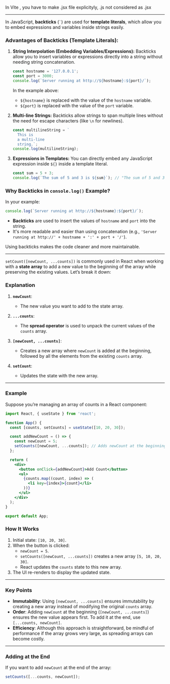
In Vite , you have to make .jsx file explicityly, .js not considered as .jsx

---

In JavaScript, **backticks** (`` ` ``) are used for **template literals**, which allow you to embed expressions and variables inside strings easily.

### **Advantages of Backticks (Template Literals):**

1. **String Interpolation (Embedding Variables/Expressions):** Backticks allow you to insert variables or expressions directly into a string without needing string concatenation.
    
    ```js
    const hostname = '127.0.0.1';
    const port = 3000;
    console.log(`Server running at http://${hostname}:${port}/`);
    ```
    
    In the example above:
    
    - `${hostname}` is replaced with the value of the `hostname` variable.
    - `${port}` is replaced with the value of the `port` variable.
2. **Multi-line Strings:** Backticks allow strings to span multiple lines without the need for escape characters (like `\n` for newlines).
    
    ```js
    const multilineString = `
      This is
      a multi-line
      string.`;
    console.log(multilineString);
    ```
    
3. **Expressions in Templates:** You can directly embed any JavaScript expression inside `${}` inside a template literal.
    
    ```js
    const sum = 5 + 3;
    console.log(`The sum of 5 and 3 is ${sum}`); // "The sum of 5 and 3 is 8"
    ```
    

### **Why Backticks in `console.log()` Example?**

In your example:

```js
console.log(`Server running at http://${hostname}:${port}/`);
```

- **Backticks** are used to insert the values of `hostname` and `port` into the string.
- It's more readable and easier than using concatenation (e.g., `'Server running at http://' + hostname + ':' + port + '/'`).

Using backticks makes the code cleaner and more maintainable.

---

`setCount([newCount, ...counts])` is commonly used in React when working with a **state array** to add a new value to the beginning of the array while preserving the existing values. Let’s break it down:

### **Explanation**

1. **`newCount`**:
    
    - The new value you want to add to the state array.
2. **`...counts`**:
    
    - The **spread operator** is used to unpack the current values of the `counts` array.
3. **`[newCount, ...counts]`**:
    
    - Creates a new array where `newCount` is added at the beginning, followed by all the elements from the existing `counts` array.
4. **`setCount`**:
    
    - Updates the state with the new array.

---

### **Example**

Suppose you’re managing an array of counts in a React component:

```jsx
import React, { useState } from 'react';

function App() {
  const [counts, setCounts] = useState([10, 20, 30]);

  const addNewCount = () => {
    const newCount = 5;
    setCounts([newCount, ...counts]); // Adds newCount at the beginning
  };

  return (
    <div>
      <button onClick={addNewCount}>Add Count</button>
      <ul>
        {counts.map((count, index) => (
          <li key={index}>{count}</li>
        ))}
      </ul>
    </div>
  );
}

export default App;
```

### **How It Works**

1. Initial state: `[10, 20, 30]`.
2. When the button is clicked:
    - `newCount = 5`.
    - `setCounts([newCount, ...counts])` creates a new array `[5, 10, 20, 30]`.
    - React updates the `counts` state to this new array.
3. The UI re-renders to display the updated state.

---

### **Key Points**

- **Immutability**: Using `[newCount, ...counts]` ensures immutability by creating a new array instead of modifying the original `counts` array.
- **Order**: Adding `newCount` at the beginning (`[newCount, ...counts]`) ensures the new value appears first. To add it at the end, use `[...counts, newCount]`.
- **Efficiency**: Although this approach is straightforward, be mindful of performance if the array grows very large, as spreading arrays can become costly.

---

### **Adding at the End**

If you want to add `newCount` at the end of the array:

```jsx
setCounts([...counts, newCount]);
```